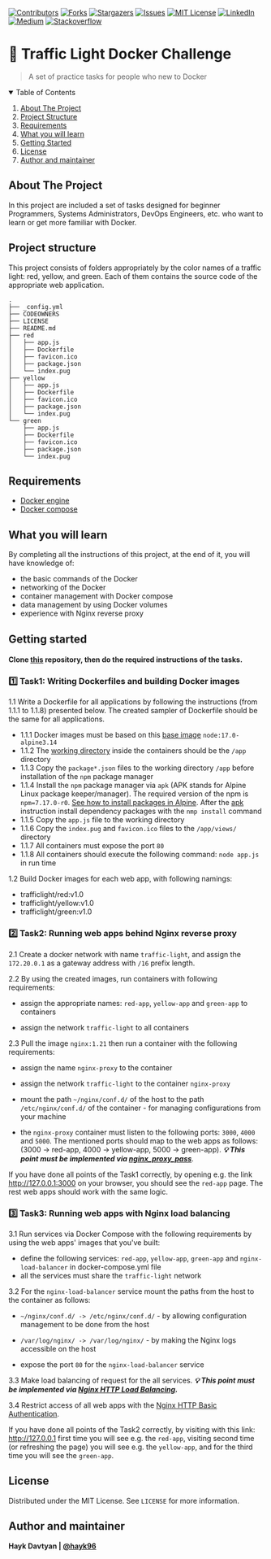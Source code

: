 [![Contributors][contributors-shield]][contributors-url]
[![Forks][forks-shield]][forks-url]
[![Stargazers][stars-shield]][stars-url]
[![Issues][issues-shield]][issues-url]
[![MIT License][license-shield]][license-url]
[![LinkedIn][linkedin-shield]][linkedin-url]
[![Medium][medium-shield]][medium-url]
[![Stackoverflow][stackoverflow-shield]][stackoverflow-url]

# :vertical_traffic_light: Traffic Light Docker Challenge

> A set of practice tasks for people who new to Docker

<details open="open">
  <summary>Table of Contents</summary>
  <ol>
    <li><a href="#about-the-project">About The Project</a></li>
    <li><a href="#project-structure">Project Structure</a></li>
    <li><a href="#requirements">Requirements</a></li>
    <li><a href="#what-you-will-learn">What you will learn</a></li>    
    <li><a href="#getting-started">Getting Started</a></li>
    <li><a href="#license">License</a></li>
    <li><a href="#author-and-maintainer">Author and maintainer</a></li>
  </ol>
</details>


## About The Project
In this project are included a set of tasks designed for beginner Programmers, Systems Administrators, DevOps Engineers, etc. who want to learn or get more familiar with Docker.

## Project structure
This project consists of folders appropriately by the color names of a traffic light: red, yellow, and green. Each of them contains the source code of the appropriate web application.
```
.
├── _config.yml
├── CODEOWNERS
├── LICENSE
├── README.md
├── red
│   ├── app.js
│   ├── Dockerfile
│   ├── favicon.ico
│   ├── package.json
│   └── index.pug
├── yellow
│   ├── app.js
│   ├── Dockerfile
│   ├── favicon.ico
│   ├── package.json
│   └── index.pug
└── green
    ├── app.js
    ├── Dockerfile
    ├── favicon.ico
    ├── package.json
    └── index.pug
```   

## Requirements
- [Docker engine](https://docs.docker.com/engine/install/)
- [Docker compose](https://docs.docker.com/compose/install/)

## What you will learn
By completing all the instructions of this project, at the end of it, you will have knowledge of:
- the basic commands of the Docker
- networking of the Docker
- container management with Docker compose
- data management by using Docker volumes
- experience with Nginx reverse proxy

## Getting started
#### Clone [this](https://github.com/hayk96/trafficlight-docker-challenge) repository, then do the required instructions of the tasks.

### :one: Task1: Writing Dockerfiles and building Docker images
1.1 Write a Dockerfile for all applications by following the instructions (from 1.1.1 to 1.1.8) presented below. The created sampler of Dockerfile should be the same for all applications.  
- 1.1.1 Docker images must be based on this <ins>base image</ins> `node:17.0-alpine3.14`  
- 1.1.2 The <ins>working directory</ins> inside the containers should be the `/app` directory  
- 1.1.3 Copy the `package*.json` files to the working directory `/app` before installation of the `npm` package manager
- 1.1.4 Install the `npm` package manager via `apk` (APK stands for Alpine Linux package keeper/manager). The required version of the npm is `npm=7.17.0-r0`. [See how to install packages in Alpine](https://wiki.alpinelinux.org/wiki/Alpine_Package_Keeper#Add_a_Package). After the <ins>apk</ins> instruction install dependency packages with the `nmp install` command
- 1.1.5 Copy the `app.js` file to the working directory  
- 1.1.6 Copy the `index.pug` and `favicon.ico` files to the `/app/views/` directory  
- 1.1.7 All containers must expose the port `80`
- 1.1.8 All containers should execute the following command: `node app.js` in run time


1.2 Build Docker images for each web app, with following namings:
- trafficlight/red:v1.0
- trafficlight/yellow:v1.0
- trafficlight/green:v1.0

### :two: Task2: Running web apps behind Nginx reverse proxy
2.1 Create a docker network with name `traffic-light`, and assign the `172.20.0.1` as a gateway address with `/16` prefix length.

2.2 By using the created images, run containers with following requirements:
- assign the appropriate names: `red-app`, `yellow-app` and `green-app` to containers

- assign the network `traffic-light` to all containers

2.3 Pull the image `nginx:1.21` then run a container with the following requirements:
- assign the name `nginx-proxy` to the container

- assign the network `traffic-light` to the container `nginx-proxy`

- mount the path `~/nginx/conf.d/` of the host to the path `/etc/nginx/conf.d/` of the container - for managing configurations from your machine

- the `nginx-proxy` container must listen to the following ports: `3000`, `4000` and `5000`. The mentioned ports should map to the web apps as follows: (3000 -> red-app, 4000 -> yellow-app, 5000 -> green-app). ***:bulb: This point must be implemented via [nginx_proxy_pass](http://nginx.org/en/docs/http/ngx_http_proxy_module.html)***.

If you have done all points of the Task1 correctly, by opening e.g. the link http://127.0.0.1:3000 on your browser, you should see the `red-app` page. The rest web apps should work with the same logic.

### :three: Task3: Running web apps with Nginx load balancing
3.1 Run services via Docker Compose with the following requirements by using the web apps' images that you've built:
- define the following services: `red-app`, `yellow-app`, `green-app` and `nginx-load-balancer` in docker-compose.yml file
- all the services must share the `traffic-light` network

3.2 For the `nginx-load-balancer` service mount the paths from the host to the container as follows:

- `~/nginx/conf.d/ -> /etc/nginx/conf.d/` - by allowing configuration management to be done from the host

- `/var/log/nginx/ -> /var/log/nginx/` - by making the Nginx logs accessible on the host

- expose the port `80` for the `nginx-load-balancer` service

3.3 Make load balancing of request for the all services. ***:bulb: This point must be implemented via [Nginx HTTP Load Balancing](https://docs.nginx.com/nginx/admin-guide/load-balancer/http-load-balancer/).***

3.4 Restrict access of all web apps with the [Nginx HTTP Basic Authentication](https://docs.nginx.com/nginx/admin-guide/security-controls/configuring-http-basic-authentication/).

If you have done all points of the Task2 correctly, by visiting with this link: http://127.0.0.1 first time you will see e.g. the `red-app`, visiting second time (or refreshing the page) you will see e.g. the `yellow-app`, and for the third time you will see the `green-app`.

## License
Distributed under the MIT License. See `LICENSE` for more information.

<!-- CONTACT -->
## Author and maintainer
**Hayk Davtyan | [@hayk96](https://github.com/hayk96)**

[contributors-shield]: https://img.shields.io/github/contributors/hayk96/trafficlight-docker-challenge.svg?style=for-the-badge
[contributors-url]: https://github.com/hayk96/trafficlight-docker-challenge/contributors
[forks-shield]: https://img.shields.io/github/forks/hayk96/trafficlight-docker-challenge.svg?style=for-the-badge
[forks-url]: https://github.com/hayk96/trafficlight-docker-challenge/network/members
[stars-shield]: https://img.shields.io/github/stars/hayk96/trafficlight-docker-challenge?style=for-the-badge
[stars-url]: https://github.com/hayk96/trafficlight-docker-challenge/stargazers
[issues-shield]: https://img.shields.io/github/issues/hayk96/trafficlight-docker-challenge.svg?style=for-the-badge
[issues-url]: https://github.com/hayk96/trafficlight-docker-challenge/issues
[license-shield]: https://img.shields.io/github/license/hayk96/trafficlight-docker-challenge.svg?style=for-the-badge
[license-url]: https://github.com/hayk96/trafficlight-docker-challenge/blob/main/LICENSE
[linkedin-shield]: https://img.shields.io/badge/-LinkedIn-black.svg?style=for-the-badge&logo=linkedin&colorB=555
[linkedin-url]: https://linkedin.com/in/hayk-davtyan-
[medium-shield]: https://img.shields.io/badge/-Medium-black.svg?style=for-the-badge&logo=medium&colorB=555
[medium-url]: https://hayk96.medium.com
[stackoverflow-shield]: https://img.shields.io/badge/-Stackoverflow-black.svg?style=for-the-badge&logo=stackoverflow&colorB=555
[stackoverflow-url]: https://stackoverflow.com/users/16454242/hayk-davtyan?tab=profile
